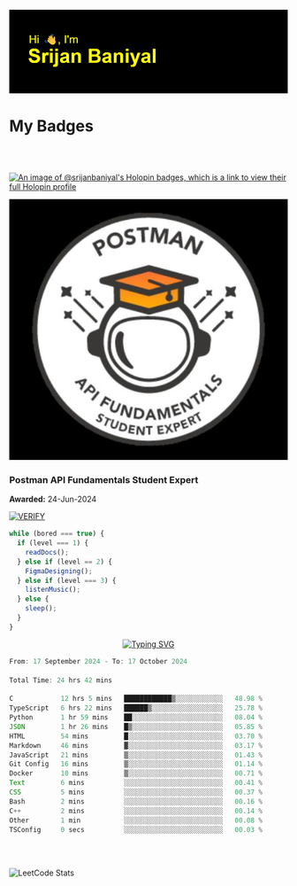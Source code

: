 ![Header](./header.png)

# My Badges

<Br />
<Br />

[![An image of @srijanbaniyal's Holopin badges, which is a link to view their full Holopin profile](https://holopin.me/srijanbaniyal)](https://holopin.io/@srijanbaniyal)

[![Postman API Fundamentals Student Expert](/Postman.jpeg)](https://api.badgr.io/public/assertions/r9BLLy0oTfKJBbkGuDI1zA)

### Postman API Fundamentals Student Expert

**Awarded:** 24-Jun-2024

[![VERIFY](https://img.shields.io/badge/VERIFY-blue)](https://badgecheck.io?url=https%3A%2F%2Fapi.badgr.io%2Fpublic%2Fassertions%2Fr9BLLy0oTfKJBbkGuDI1zA)

```javascript
while (bored === true) {
  if (level === 1) {
    readDocs();
  } else if (level == 2) {
    FigmaDesigning();
  } else if (level === 3) {
    listenMusic();
  } else {
    sleep();
  }
}
```

<p align="center">
  <a href="https://git.io/typing-svg"><img src="https://readme-typing-svg.demolab.com?font=Tilt+Prism&size=30&pause=1000&color=0FF75B&center=true&vCenter=true&width=800&height=80&lines=Time+spent+on+various+Programming+languages" alt="Typing SVG" /></a>
</p>

<!--START_SECTION:waka-->

```TypeScript
From: 17 September 2024 - To: 17 October 2024

Total Time: 24 hrs 42 mins

C            12 hrs 5 mins   ████████████▒░░░░░░░░░░░░   48.98 %
TypeScript   6 hrs 22 mins   ██████▒░░░░░░░░░░░░░░░░░░   25.78 %
Python       1 hr 59 mins    ██░░░░░░░░░░░░░░░░░░░░░░░   08.04 %
JSON         1 hr 26 mins    █▒░░░░░░░░░░░░░░░░░░░░░░░   05.85 %
HTML         54 mins         █░░░░░░░░░░░░░░░░░░░░░░░░   03.70 %
Markdown     46 mins         ▓░░░░░░░░░░░░░░░░░░░░░░░░   03.17 %
JavaScript   21 mins         ▒░░░░░░░░░░░░░░░░░░░░░░░░   01.43 %
Git Config   16 mins         ▒░░░░░░░░░░░░░░░░░░░░░░░░   01.14 %
Docker       10 mins         ▒░░░░░░░░░░░░░░░░░░░░░░░░   00.71 %
Text         6 mins          ░░░░░░░░░░░░░░░░░░░░░░░░░   00.41 %
CSS          5 mins          ░░░░░░░░░░░░░░░░░░░░░░░░░   00.37 %
Bash         2 mins          ░░░░░░░░░░░░░░░░░░░░░░░░░   00.16 %
C++          2 mins          ░░░░░░░░░░░░░░░░░░░░░░░░░   00.14 %
Other        1 min           ░░░░░░░░░░░░░░░░░░░░░░░░░   00.08 %
TSConfig     0 secs          ░░░░░░░░░░░░░░░░░░░░░░░░░   00.03 %
```

<!--END_SECTION:waka-->

<Br />
<Br />

![LeetCode Stats](https://leetcard.jacoblin.cool/Srijan-Baniyal?theme=dark&font=Rasa&ext=contest)

